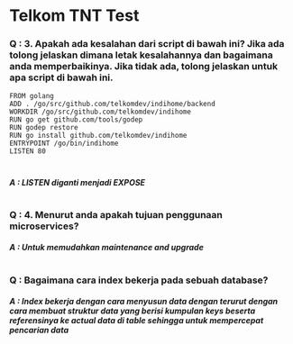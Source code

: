 # Telkom TNT Test

### Q : 3. Apakah ada kesalahan dari script di bawah ini? Jika ada tolong jelaskan dimana letak kesalahannya dan bagaimana anda memperbaikinya. Jika tidak ada, tolong jelaskan untuk apa script di bawah ini.
```
FROM golang
ADD . /go/src/github.com/telkomdev/indihome/backend
WORKDIR /go/src/github.com/telkomdev/indihome
RUN go get github.com/tools/godep
RUN godep restore
RUN go install github.com/telkomdev/indihome
ENTRYPOINT /go/bin/indihome
LISTEN 80
```
#
##### A : LISTEN diganti menjadi EXPOSE
#
### Q : 4. Menurut anda apakah tujuan penggunaan microservices?
##### A : Untuk memudahkan maintenance and upgrade
#
### Q : Bagaimana cara index bekerja pada sebuah database?
##### A : Index bekerja dengan cara menyusun data dengan terurut dengan cara membuat struktur data yang berisi kumpulan keys beserta referensinya ke actual data di table sehingga untuk mempercepat pencarian data


